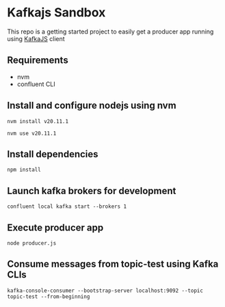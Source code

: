 # Kafkajs Sandbox

This repo is a getting started project to easily get a producer app running using 
[KafkaJS](https://kafka.js.org/versions) client

## Requirements

- nvm
- confluent CLI

## Install and configure nodejs using nvm

```
nvm install v20.11.1
```

```
nvm use v20.11.1
```

## Install dependencies

```
npm install
```

## Launch kafka brokers for development

```
confluent local kafka start --brokers 1
```

## Execute producer app

```
node producer.js
```


## Consume messages from topic-test using Kafka CLIs

```
kafka-console-consumer --bootstrap-server localhost:9092 --topic topic-test --from-beginning
```
